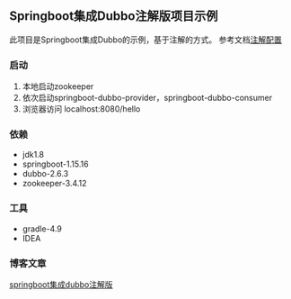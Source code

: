 Springboot集成Dubbo注解版项目示例
---
此项目是Springboot集成Dubbo的示例，基于注解的方式。
参考文档[注解配置](http://dubbo.apache.org/zh-cn/docs/user/configuration/annotation.html)

### 启动
1. 本地启动zookeeper
2. 依次启动springboot-dubbo-provider，springboot-dubbo-consumer
3. 浏览器访问 localhost:8080/hello

### 依赖
- jdk1.8
- springboot-1.15.16
- dubbo-2.6.3
- zookeeper-3.4.12

### 工具
- gradle-4.9
- IDEA

### 博客文章
[springboot集成dubbo注解版](https://mengyf.com/2018/10/04/springboot-dubbo-demo.html)